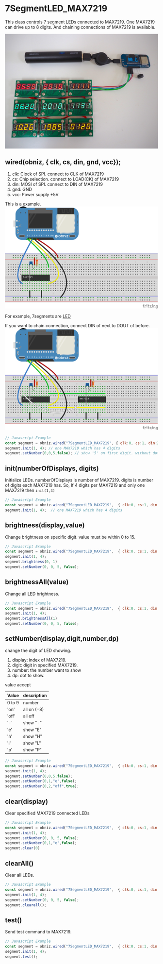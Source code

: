 # 7SegmentLED_MAX7219
This class controls 7 segment LEDs connected to MAX7219.
One MAX7219 can drive up to 8 digits.
And chaining connections of MAX7219 is available.

![](./7seg_max72.jpg)


## wired(obniz,  { clk, cs, din, gnd, vcc});

1. clk: Clock of SPI. connect to CLK of MAX7219
2. cs: Chip selection. connect to LOAD(CK) of MAX7219
3. din: MOSI of SPI. connect to DIN of MAX7219
4. gnd: GND
5. vcc: Power supply +5V

This is a example.
![](./obniz-max7219_single.png)

For example, 7segments are
[LED](http://akizukidenshi.com/catalog/goods/search.aspx?keyword=&maker=&goods=i&number=osl40391&name=%83J%83%5C%81%5B%83h&min_price=&max_price=&last_sdt=&sort=&style=T&search.x=0&search.y=0)

If you want to chain connection, connect DIN of next to DOUT of before.
![](./obniz-max7219_multi.png)

```Javascript
// Javascript Example
const segment = obniz.wired("7SegmentLED_MAX7219", { clk:0, cs:1, din:2, gnd:3, vcc:4});
segment.init(1, 4); // one MAX7219 which has 4 digits
segment.setNumber(0,0,5,false); // show '5' on first digit. without dot.
```

## init(numberOfDisplays, digits)

Initialize LEDs.
numberOfDisplays is number of MAX7219.
digits is number of digits each MAX7219 has.
So, If 4 digits per MAX7219 and only one MAX7219 then `init(1,4)`

```Javascript
// Javascript Example
const segment = obniz.wired("7SegmentLED_MAX7219",  { clk:0, cs:1, din:2, gnd:3, vcc:4});
segment.init(1, 4);  // one MAX7219 which has 4 digits
```

## brightness(display,value)
Change brightness on specific digit.
value must be within 0 to 15.

```Javascript
// Javascript Example
const segment = obniz.wired("7SegmentLED_MAX7219",  { clk:0, cs:1, din:2, gnd:3, vcc:4});
segment.init(1, 4);
segment.brightness(0, 1)
segment.setNumber(0, 0, 5, false);
```

## brightnessAll(value)
Change all LED brightness.

```Javascript
// Javascript Example
const segment = obniz.wired("7SegmentLED_MAX7219",  { clk:0, cs:1, din:2, gnd:3, vcc:4});
segment.init(1, 4);
segment.brightnessAll(1)
segment.setNumber(0, 0, 5, false);
```

## setNumber(display,digit,number,dp)
change the digit of LED showing.

1. display: index of MAX7219.
2. digit: digit in specified MAX7219.
3. number: the number want to show
4. dp: dot to show.

value accept 

| Value        | description   | 
| ------------- |-------------| 
| 0 to 9      | number | 
| 'on'      | all on (=8) | 
| 'off'      | all off | 
| '-'      |  show "-" | 
| 'e'      |  show "E" | 
| 'h'      |  show "H" | 
| 'l'      |  show "L" | 
| 'p'      |  show "P" | 

```Javascript
// Javascript Example
const segment = obniz.wired("7SegmentLED_MAX7219",  { clk:0, cs:1, din:2, gnd:3, vcc:4});
segment.init(1, 4);
segment.setNumber(0,0,5,false);
segment.setNumber(0,1,"e",false);
segment.setNumber(0,2,"off",true);
```

## clear(display)
Clear specified MAX7219 connected LEDs

```Javascript
// Javascript Example
const segment = obniz.wired("7SegmentLED_MAX7219",  { clk:0, cs:1, din:2, gnd:3, vcc:4});
segment.init(1, 4);
segment.setNumber(0, 0, 5, false);
segment.setNumber(0,1,"e",false);
segment.clear(0)
```

## clearAll()
Clear all LEDs.

```Javascript
// Javascript Example
const segment = obniz.wired("7SegmentLED_MAX7219",  { clk:0, cs:1, din:2, gnd:3, vcc:4});
segment.init(1, 4);
segment.setNumber(0, 0, 5, false);
segment.clearall();
```

## test()
Send test command to MAX7219.

```Javascript
// Javascript Example
const segment = obniz.wired("7SegmentLED_MAX7219",  { clk:0, cs:1, din:2, gnd:3, vcc:4});
segment.init(1, 4);
segment.test();
```
